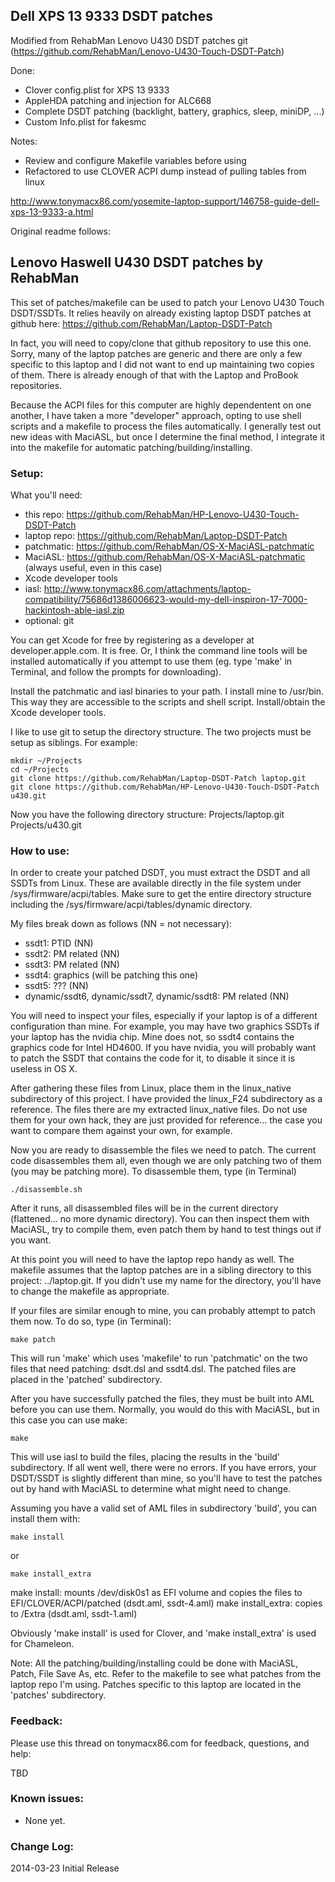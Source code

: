 ## Dell XPS 13 9333 DSDT patches

Modified from RehabMan Lenovo U430 DSDT patches git (https://github.com/RehabMan/Lenovo-U430-Touch-DSDT-Patch)

Done:
 - Clover config.plist for XPS 13 9333
 - AppleHDA patching and injection for ALC668 
 - Complete DSDT patching (backlight, battery, graphics, sleep, miniDP, ...)
 - Custom Info.plist for fakesmc

Notes: 
 - Review and configure Makefile variables before using
 - Refactored to use CLOVER ACPI dump instead of pulling tables from linux

http://www.tonymacx86.com/yosemite-laptop-support/146758-guide-dell-xps-13-9333-a.html

Original readme follows:

## Lenovo Haswell U430 DSDT patches by RehabMan

This set of patches/makefile can be used to patch your Lenovo U430 Touch DSDT/SSDTs.  It relies heavily on already existing laptop DSDT patches at github here: https://github.com/RehabMan/Laptop-DSDT-Patch

In fact, you will need to copy/clone that github repository to use this one.  Sorry, many of the laptop patches are generic and there are only a few specific to this laptop and I did not want to end up maintaining two copies of them.  There is already enough of that with the Laptop and ProBook repositories.

Because the ACPI files for this computer are highly dependentent on one another, I have taken a more "developer" approach, opting to use shell scripts and a makefile to process the files automatically.  I generally test out new ideas with MaciASL, but once I determine the final method, I integrate it into the makefile for automatic patching/building/installing.


### Setup:

What you'll need:
- this repo: https://github.com/RehabMan/HP-Lenovo-U430-Touch-DSDT-Patch
- laptop repo: https://github.com/RehabMan/Laptop-DSDT-Patch
- patchmatic: https://github.com/RehabMan/OS-X-MaciASL-patchmatic
- MaciASL: https://github.com/RehabMan/OS-X-MaciASL-patchmatic (always useful, even in this case)
- Xcode developer tools
- iasl: http://www.tonymacx86.com/attachments/laptop-compatibility/75686d1386006623-would-my-dell-inspiron-17-7000-hackintosh-able-iasl.zip
- optional: git

You can get Xcode for free by registering as a developer at developer.apple.com.  It is free.  Or, I think the command line tools will be installed automatically if you attempt to use them (eg. type 'make' in Terminal, and follow the prompts for downloading).

Install the patchmatic and iasl binaries to your path.  I install mine to /usr/bin.  This way they are accessible to the scripts and shell script.  Install/obtain the Xcode developer tools.

I like to use git to setup the directory structure.  The two projects must be setup as siblings. For example:

```
mkdir ~/Projects
cd ~/Projects
git clone https://github.com/RehabMan/Laptop-DSDT-Patch laptop.git
git clone https://github.com/RehabMan/HP-Lenovo-U430-Touch-DSDT-Patch u430.git
```

Now you have the following directory structure:
Projects/laptop.git
Projects/u430.git


### How to use:

In order to create your patched DSDT, you must extract the DSDT and all SSDTs from Linux.  These are available directly in the file system under /sys/firmware/acpi/tables.  Make sure to get the entire directory structure including the /sys/firmware/acpi/tables/dynamic directory.

My files break down as follows (NN = not necessary):
- ssdt1: PTID (NN)
- ssdt2: PM related (NN)
- ssdt3: PM related (NN)
- ssdt4: graphics (will be patching this one)
- ssdt5: ??? (NN)
- dynamic/ssdt6, dynamic/ssdt7, dynamic/ssdt8: PM related (NN)

You will need to inspect your files, especially if your laptop is of a different configuration than mine.  For example, you may have two graphics SSDTs if your laptop has the nvidia chip.  Mine does not, so ssdt4 contains the graphics code for Intel HD4600.  If you have nvidia, you will probably want to patch the SSDT that contains the code for it, to disable it since it is useless in OS X.

After gathering these files from Linux, place them in the linux_native subdirectory of this project.  I have provided the linux_F24 subdirectory as a reference. The files there are my extracted linux_native files.  Do not use them for your own hack, they are just provided for reference... the case you want to compare them against your own, for example.

Now you are ready to disassemble the files we need to patch.  The current code disassembles them all, even though we are only patching two of them (you may be patching more).  To disassemble them, type (in Terminal)

```
./disassemble.sh
```

After it runs, all disassembled files will be in the current directory (flattened... no more dynamic directory).  You can then inspect them with MaciASL, try to compile them, even patch them by hand to test things out if you want.

At this point you will need to have the laptop repo handy as well.  The makefile assumes that the laptop patches are in a sibling directory to this project: ../laptop.git.  If you didn't use my name for the directory, you'll have to change the makefile as appropriate.

If your files are similar enough to mine, you can probably attempt to patch them now.  To do so, type (in Terminal):

```
make patch
```

This will run 'make' which uses 'makefile' to run 'patchmatic' on the two files that need patching: dsdt.dsl and ssdt4.dsl.  The patched files are placed in the 'patched' subdirectory.

After you have successfully patched the files, they must be built into AML before you can use them.  Normally, you would do this with MaciASL, but in this case you can use make:

```
make
```

This will use iasl to build the files, placing the results in the 'build' subdirectory.  If all went well, there were no errors.  If you have errors, your DSDT/SSDT is slightly different than mine, so you'll have to test the patches out by hand with MaciASL to determine what might need to change.

Assuming you have a valid set of AML files in subdirectory 'build', you can install them with:

```
make install
```

or

```
make install_extra
```

make install: mounts /dev/disk0s1 as EFI volume and copies the files to EFI/CLOVER/ACPI/patched (dsdt.aml, ssdt-4.aml)
make install_extra: copies to /Extra (dsdt.aml, ssdt-1.aml)

Obviously 'make install' is used for Clover, and 'make install_extra' is used for Chameleon.


Note: All the patching/building/installing could be done with MaciASL, Patch, File Save As, etc.  Refer to the makefile to see what patches from the laptop repo I'm using.  Patches specific to this laptop are located in the 'patches' subdirectory.



### Feedback:

Please use this thread on tonymacx86.com for feedback, questions, and help:

TBD



### Known issues:

- None yet.


### Change Log:

2014-03-23 Initial Release


